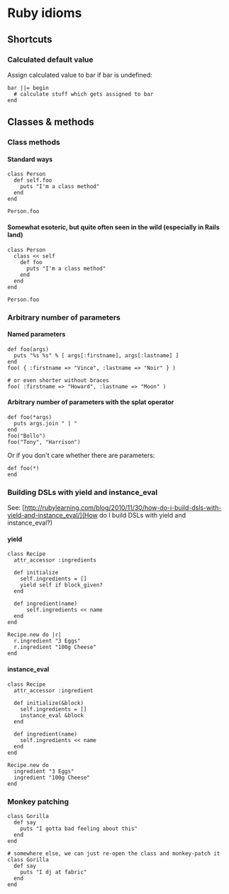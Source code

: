 # Ruby idioms

## Shortcuts

### Calculated default value

Assign calculated value to bar if bar is undefined:

    bar ||= begin
      # calculate stuff which gets assigned to bar
    end 

## Classes & methods

### Class methods

#### Standard ways

    class Person
      def self.foo
        puts "I'm a class method"
      end
    end
    
    Person.foo
    
#### Somewhat esoteric, but quite often seen in the wild (especially in Rails land) 

    class Person
      class << self
        def foo
          puts "I'm a class method"
        end
      end
    end
    
    Person.foo

### Arbitrary number of parameters

#### Named parameters

    def foo(args)
      puts "%s %s" % [ args[:firstname], args[:lastname] ]
    end
    foo( { :firstname => "Vince", :lastname => "Noir" } )

    # or even shorter without braces
    foo( :firstname => "Howard", :lastname => "Moon" )

#### Arbitrary number of parameters with the splat operator
 
    def foo(*args)
      puts args.join " | "
    end
    foo("Bollo")
    foo("Tony", "Harrison")

Or if you don't care whether there are parameters:
    
    def foo(*)  
    end
     
### Building DSLs with yield and instance_eval

See: [http://rubylearning.com/blog/2010/11/30/how-do-i-build-dsls-with-yield-and-instance_eval/](How do I build DSLs with yield and instance_eval?)

#### yield

    class Recipe
      attr_accessor :ingredients
      
      def initialize
        self.ingredients = []
        yield self if block_given?
      end
      
      def ingredient(name)
          self.ingredients << name
      end
    end

    Recipe.new do |r|
      r.ingredient "3 Eggs"
      r.ingredient "100g Cheese"
    end

#### instance_eval

    class Recipe
      attr_accessor :ingredient
      
      def initialize(&block)
        self.ingredients = []
        instance_eval &block
      end
      
      def ingredient(name)
        self.ingredients << name
      end
    end
    
    Recipe.new do
      ingredient "3 Eggs"
      ingredient "100g Cheese"
    end

### Monkey patching

    class Gorilla
      def say
        puts "I gotta bad feeling about this"
      end
    end
    
    # somewhere else, we can just re-open the class and monkey-patch it
    class Gorilla
      def say
        puts "I dj at fabric"
      end
    end
 
<!-- Highlight syntax for Mou.app, insert at the bottom of the markdown document  -->
<script src="http://cdnjs.cloudflare.com/ajax/libs/highlight.js/8.0/highlight.min.js"></script>
<script src="http://cdnjs.cloudflare.com/ajax/libs/highlight.js/8.0/languages/ruby.min.js"></script>
<link rel="stylesheet" href="http://cdnjs.cloudflare.com/ajax/libs/highlight.js/8.0/styles/monokai_sublime.min.css">
<script>
  hljs.initHighlightingOnLoad();
</script>